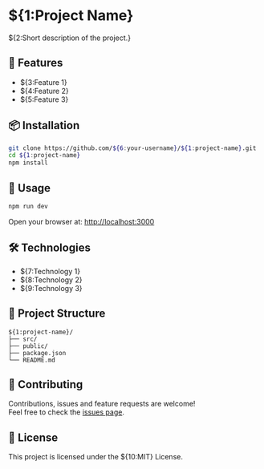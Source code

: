 # ${1:Project Name}

${2:Short description of the project.}

## 🚀 Features

- ${3:Feature 1}
- ${4:Feature 2}
- ${5:Feature 3}

## 📦 Installation

```bash
git clone https://github.com/${6:your-username}/${1:project-name}.git
cd ${1:project-name}
npm install
```

## 🧪 Usage

```bash
npm run dev
```

Open your browser at: [http://localhost:3000](http://localhost:3000)

## 🛠️ Technologies

- ${7:Technology 1}
- ${8:Technology 2}
- ${9:Technology 3}

## 📁 Project Structure

```
${1:project-name}/
├── src/
├── public/
├── package.json
└── README.md
```

## 🤝 Contributing

Contributions, issues and feature requests are welcome!  
Feel free to check the [issues page](../../issues).

## 📄 License

This project is licensed under the ${10:MIT} License.
